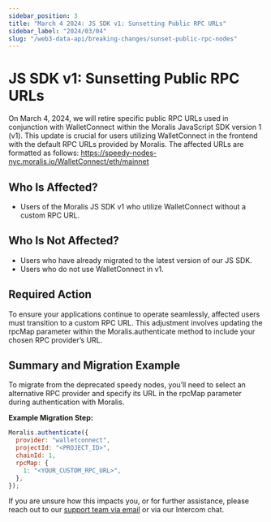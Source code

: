 ```yaml
---
sidebar_position: 3
title: "March 4 2024: JS SDK v1: Sunsetting Public RPC URLs"
sidebar_label: "2024/03/04"
slug: "/web3-data-api/breaking-changes/sunset-public-rpc-nodes"
---
```


# JS SDK v1: Sunsetting Public RPC URLs

On March 4, 2024, we will retire specific public RPC URLs used in conjunction with WalletConnect within the Moralis JavaScript SDK version 1 (v1). This update is crucial for users utilizing WalletConnect in the frontend with the default RPC URLs provided by Moralis. The affected URLs are formatted as follows: https://speedy-nodes-nyc.moralis.io/WalletConnect/eth/mainnet

## Who Is Affected?

- Users of the Moralis JS SDK v1 who utilize WalletConnect without a custom RPC URL.

## Who Is Not Affected?

- Users who have already migrated to the latest version of our JS SDK.
- Users who do not use WalletConnect in v1.

## Required Action

To ensure your applications continue to operate seamlessly, affected users must transition to a custom RPC URL. This adjustment involves updating the rpcMap parameter within the Moralis.authenticate method to include your chosen RPC provider’s URL.

## Summary and Migration Example

To migrate from the deprecated speedy nodes, you’ll need to select an alternative RPC provider and specify its URL in the rpcMap parameter during authentication with Moralis.

**Example Migration Step:**

```js
Moralis.authenticate({
  provider: "walletconnect",
  projectId: "<PROJECT_ID>",
  chainId: 1,
  rpcMap: {
    1: "<YOUR_CUSTOM_RPC_URL>",
  },
});
```

If you are unsure how this impacts you, or for further assistance, please reach out to our [support team via email](mailto:support@moralis.io) or via our Intercom chat.
